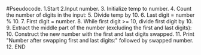 #Pseudocode.
1.Start
2.Input number.
3. Initialize temp to number.
4. Count the number of digits in the input:
5. Divide temp by 10.
6. Last digit = number % 10.
7. First digit = number.
8. While first digit >= 10, divide first digit by 10.
9. Extract the middle part of the number (excluding the first and last digits):\
10. Construct the new number with the first and last digits swapped.
11. Print "Number after swapping first and last digits:" followed by swapped number.
12. END
